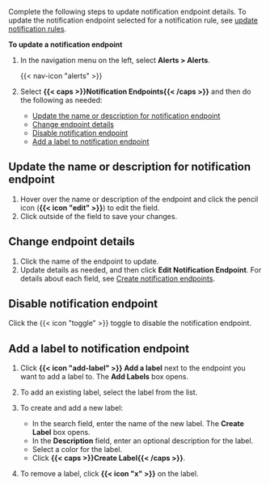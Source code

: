 
Complete the following steps to update notification endpoint details.
To update the notification endpoint selected for a notification rule, see [update notification rules](/influxdb/version/monitor-alert/notification-rules/update/).

**To update a notification endpoint**

1. In the navigation menu on the left, select **Alerts > Alerts**.

    {{< nav-icon "alerts" >}}

2. Select **{{< caps >}}Notification Endpoints{{< /caps >}}** and then do the following as needed:

    - [Update the name or description for notification endpoint](#update-the-name-or-description-for-notification-endpoint)
    - [Change endpoint details](#change-endpoint-details)
    - [Disable notification endpoint](#disable-notification-endpoint)
    - [Add a label to notification endpoint](#add-a-label-to-notification-endpoint)

## Update the name or description for notification endpoint
1. Hover over the name or description of the endpoint and click the pencil icon
   (**{{< icon "edit" >}}**) to edit the field.
2. Click outside of the field to save your changes.

## Change endpoint details
1. Click the name of the endpoint to update.
2. Update details as needed, and then click **Edit Notification Endpoint**.
   For details about each field, see [Create notification endpoints](/influxdb/version/monitor-alert/notification-endpoints/create/).

## Disable notification endpoint
Click the {{< icon "toggle" >}} toggle to disable the notification endpoint.

## Add a label to notification endpoint
1. Click **{{< icon "add-label" >}} Add a label** next to the endpoint you want to add a label to.
   The **Add Labels** box opens.
2. To add an existing label, select the label from the list.
3. To create and add a new label:

    - In the search field, enter the name of the new label. The **Create Label** box opens.
    - In the **Description** field, enter an optional description for the label.
    - Select a color for the label.
    - Click **{{< caps >}}Create Label{{< /caps >}}**.

4. To remove a label, click **{{< icon "x" >}}** on the label.
